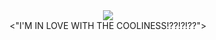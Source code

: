 <div align="center"><img src="https://tenor.com/en-GB/view/south-park-cartman-eric-cartman-kyle-broflovski-south-park-kyle-gif-13323998456041315699.gif"</div> 
<div align="center"><"I'M IN LOVE WITH THE COOLINESS!??!?!??"></div>
<div align="center"<img src=![Kyle_Broflovski_head](https://github.com/user-attachments/assets/f23f9dba-e6c5-4934-af11-b78cb73c5ea5.png></div> 
